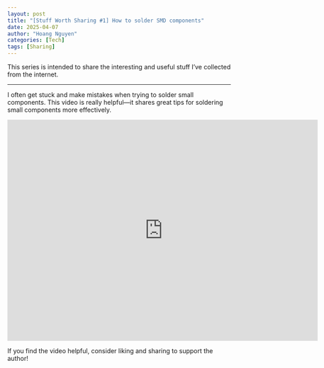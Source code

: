 ```yaml
---
layout: post
title: "[Stuff Worth Sharing #1] How to solder SMD components"
date: 2025-04-07
author: "Hoang Nguyen"
categories: [Tech]
tags: [Sharing]
---
```


This series is intended to share the interesting and useful stuff I’ve collected from the internet.

---

I often get stuck and make mistakes when trying to solder small components. This video is really helpful—it shares great tips for soldering small components more effectively.

<iframe width="700" height="500" src="https://www.youtube.com/embed/fYInlAmPnGo?si=hgvJwQ2zsdbAsQSa" title="YouTube video player" frameborder="0" allow="accelerometer; autoplay; clipboard-write; encrypted-media; gyroscope; picture-in-picture; web-share" referrerpolicy="strict-origin-when-cross-origin" allowfullscreen></iframe>

If you find the video helpful, consider liking and sharing to support the author!